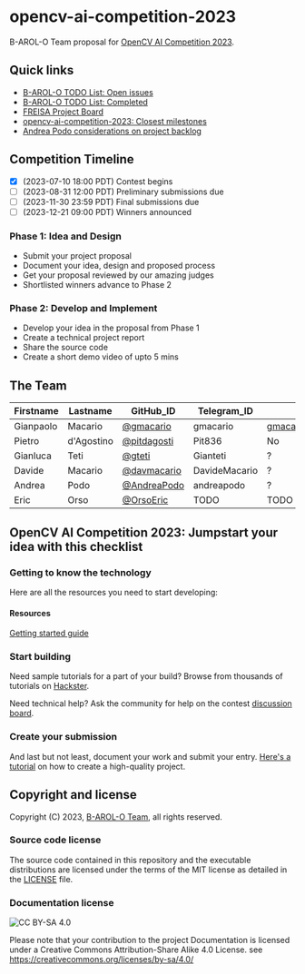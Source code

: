 # opencv-ai-competition-2023

B-AROL-O Team proposal for [OpenCV AI Competition 2023](https://www.hackster.io/contests/opencv-ai-competition-2023).

## Quick links

* [B-AROL-O TODO List: Open issues](https://github.com/orgs/B-AROL-O/projects/1)
* [B-AROL-O TODO List: Completed](https://github.com/orgs/B-AROL-O/projects/1/views/5)
* [FREISA Project Board](https://github.com/orgs/B-AROL-O/projects/3)
* [opencv-ai-competition-2023: Closest milestones](https://github.com/B-AROL-O/opencv-ai-competition-2023/milestones?direction=asc&sort=due_date&state=open)
* [Andrea Podo considerations on project backlog](assets/2023-07-14-132715.jpg)

## Competition Timeline

* [x] (2023-07-10 18:00 PDT) Contest begins
* [ ] (2023-08-31 12:00 PDT) Preliminary submissions due
* [ ] (2023-11-30 23:59 PDT) Final submissions due
* [ ] (2023-12-21 09:00 PDT) Winners announced

### Phase 1: Idea and Design

* Submit your project proposal
* Document your idea, design and proposed process
* Get your proposal reviewed by our amazing judges
* Shortlisted winners advance to Phase 2

### Phase 2: Develop and Implement

* Develop your idea in the proposal from Phase 1
* Create a technical project report
* Share the source code
* Create a short demo video of upto 5 mins

## The Team

Firstname | Lastname   | GitHub_ID                                    | Telegram_ID   | Blog | Instagram |
----------|------------|----------------------------------------------|---------------|------------|---|
Gianpaolo | Macario    | [@gmacario](https://github.com/gmacario)     | gmacario      | [gmacario.github.io](https://gmacario.github.io/)| TODO |
Pietro    | d'Agostino | [@pitdagosti](https://github.com/gteti)      | Pit836        | No | [@pit.dago](https://www.instagram.com/pit.dago/) |
Gianluca  | Teti       | [@gteti](https://github.com/gteti)           | Gianteti      | ? | ? |
Davide    | Macario    | [@davmacario](https://github.com/davmacario) | DavideMacario | ? | ? |
Andrea    | Podo       | [@AndreaPodo](https://github.com/AndreaPodo) | andreapodo    | ? | ? |
Eric      | Orso       | [@OrsoEric](https://github.com/OrsoEric)     | TODO          | TODO | TODO |

## OpenCV AI Competition 2023: Jumpstart your idea with this checklist

### Getting to know the technology

Here are all the resources you need to start developing:

#### Resources

[Getting started guide](https://opencv.org/get-started/)

### Start building

Need sample tutorials for a part of your build? Browse from thousands of tutorials on [Hackster](https://www.hackster.io/projects).

Need technical help? Ask the community for help on the contest [discussion board](https://www.hackster.io/contests/opencv-ai-competition-2023/discussion).

### Create your submission

And last but not least, document your work and submit your entry.
[Here's a tutorial](https://www.hackster.io/AlexWulff/how-to-create-a-high-quality-project-tutorial-e25feb) on how to create a high-quality project.

## Copyright and license

Copyright (C) 2023, [B-AROL-O Team](https://github.com/B-AROL-O), all rights reserved.

### Source code license

The source code contained in this repository and the executable distributions are licensed under the terms of the MIT license as detailed in the [LICENSE](LICENSE) file.

### Documentation license

![CC BY-SA 4.0](https://i.creativecommons.org/l/by-sa/4.0/88x31.png)

Please note that your contribution to the project Documentation is licensed under a Creative Commons Attribution-Share Alike 4.0 License. see <https://creativecommons.org/licenses/by-sa/4.0/>

<!-- EOF -->
